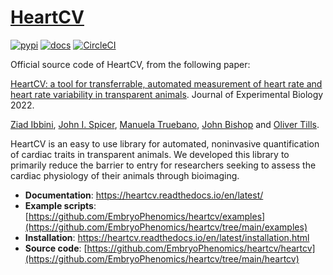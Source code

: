 # [HeartCV](https://doi.org/10.1242/jeb.244729)

[![pypi](https://img.shields.io/pypi/v/heartcv.svg)](https://pypi.org/project/heartcv/) [![docs](https://readthedocs.org/projects/heartcv/badge/?version=latest)](https://heartcv.readthedocs.io/en/latest/) [![CircleCI](https://circleci.com/gh/EmbryoPhenomics/heartcv.svg?style=shield)](https://app.circleci.com/pipelines/github/EmbryoPhenomics/heartcv)

Official source code of HeartCV, from the following paper:

[HeartCV: a tool for transferrable, automated measurement of heart rate and heart rate variability in transparent animals](https://doi.org/10.1242/jeb.244729). Journal of Experimental Biology 2022.

[Ziad Ibbini](https://www.plymouth.ac.uk/staff/ziad-ibbini), [John I. Spicer](https://www.plymouth.ac.uk/staff/john-spicer), [Manuela Truebano](https://www.plymouth.ac.uk/staff/manuela-truebano), [John Bishop](https://www.mba.ac.uk/staff/dr-john-bishop/) and [Oliver Tills](https://www.plymouth.ac.uk/staff/oliver-tills).

HeartCV is an easy to use library for automated, noninvasive quantification of cardiac traits in transparent animals. We developed this library to primarily reduce the barrier to entry for researchers seeking to assess the cardiac physiology of their animals through bioimaging. 

* **Documentation**: https://heartcv.readthedocs.io/en/latest/
* **Example scripts**: [https://github.com/EmbryoPhenomics/heartcv/examples](https://github.com/EmbryoPhenomics/heartcv/tree/main/examples)
* **Installation**: https://heartcv.readthedocs.io/en/latest/installation.html
* **Source code**: [https://github.com/EmbryoPhenomics/heartcv/heartcv](https://github.com/EmbryoPhenomics/heartcv/tree/main/heartcv)


